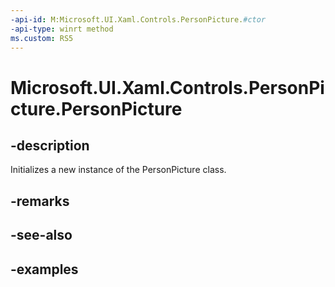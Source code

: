 ```yaml
---
-api-id: M:Microsoft.UI.Xaml.Controls.PersonPicture.#ctor
-api-type: winrt method
ms.custom: RS5
---
```

<!-- Method syntax.
public PersonPicture.PersonPicture()
-->

# Microsoft.UI.Xaml.Controls.PersonPicture.PersonPicture


## -description

Initializes a new instance of the PersonPicture class.


## -remarks


## -see-also


## -examples


